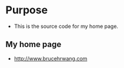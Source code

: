# **Purpose**
- This is the source code for my home page.
## **My home page**
- http://www.brucehrwang.com
